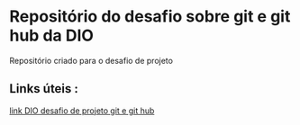 # Repositório do desafio sobre git e git hub da DIO 
Repositório criado para o desafio de projeto 

## Links úteis : 
[link DIO desafio de projeto git e git hub ](https://web.dio.me/lab/criando-seu-primeiro-repositorio-no-github-para-compartilhar-seu-progresso/learning/e714fb1c-4990-4c47-99a5-d97703e40b4d)
